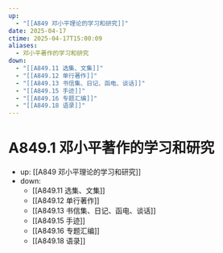 ```yaml
---
up:
  - "[[A849 邓小平理论的学习和研究]]"
date: 2025-04-17
ctime: 2025-04-17T15:00:09
aliases:
  - 邓小平著作的学习和研究
down:
  - "[[A849.11 选集、文集]]"
  - "[[A849.12 单行著作]]"
  - "[[A849.13 书信集、日记、函电、谈话]]"
  - "[[A849.15 手迹]]"
  - "[[A849.16 专题汇编]]"
  - "[[A849.18 语录]]"
---
```


# A849.1 邓小平著作的学习和研究

- up: [[A849 邓小平理论的学习和研究]]
- down:
	- [[A849.11 选集、文集]]
	- [[A849.12 单行著作]]
	- [[A849.13 书信集、日记、函电、谈话]]
	- [[A849.15 手迹]]
	- [[A849.16 专题汇编]]
	- [[A849.18 语录]]
